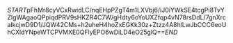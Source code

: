 $START$pFhMr8cyVCxRwidLC/nqEHpPZgT4m1LXVbj6/iJ0iYWkSE4tcgPi8TvYZlgWAgaoQPpiqdPRV9sHKZR4C7W/gHdty6oYoUXZfqp4vN78rsDdL/7gnXrcaIkcjwD9D1/JQW42CMs+h2uheH4hoZxEGKk30z+Ztzz4A8hlLwJbCCC6eoUhCXldYNpeWTCPVMXE0QFlyEPO6wDiLD4eO25glQ==$END$